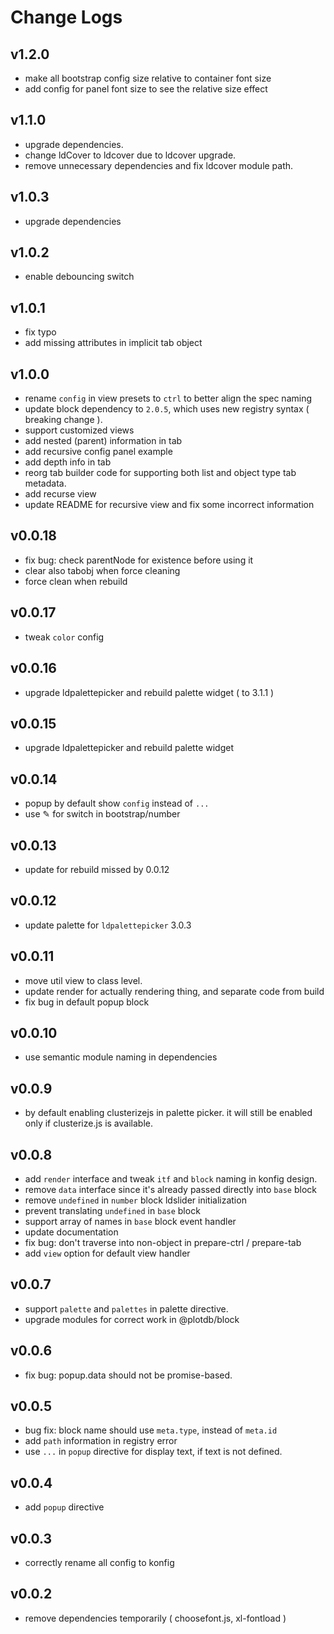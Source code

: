 # Change Logs

## v1.2.0

 - make all bootstrap config size relative to container font size
 - add config for panel font size to see the relative size effect


## v1.1.0

 - upgrade dependencies.
 - change ldCover to ldcover due to ldcover upgrade.
 - remove unnecessary dependencies and fix ldcover module path.


## v1.0.3

 - upgrade dependencies


## v1.0.2

 - enable debouncing switch


## v1.0.1

 - fix typo
 - add missing attributes in implicit tab object


## v1.0.0

 - rename `config` in view presets to `ctrl` to better align the spec naming 
 - update block dependency to `2.0.5`, which uses new registry syntax ( breaking change ).
 - support customized views
 - add nested (parent) information in tab
 - add recursive config panel example
 - add depth info in tab
 - reorg tab builder code for supporting both list and object type tab metadata.
 - add recurse view
 - update README for recursive view and fix some incorrect information


## v0.0.18

 - fix bug: check parentNode for existence before using it
 - clear also tabobj when force cleaning
 - force clean when rebuild


## v0.0.17

 - tweak `color` config


## v0.0.16

 - upgrade ldpalettepicker and rebuild palette widget ( to 3.1.1 )


## v0.0.15

 - upgrade ldpalettepicker and rebuild palette widget


## v0.0.14

 - popup by default show `config` instead of `...`
 - use ✎ for switch in bootstrap/number


## v0.0.13

 - update for rebuild missed by 0.0.12


## v0.0.12

 - update palette for `ldpalettepicker` 3.0.3


## v0.0.11

 - move util view to class level.
 - update render for actually rendering thing, and separate code from build
 - fix bug in default popup block


## v0.0.10

 - use semantic module naming in dependencies


## v0.0.9

 - by default enabling clusterizejs in palette picker. it will still be enabled only if clusterize.js is available.


## v0.0.8

 - add `render` interface and tweak `itf` and `block` naming in konfig design.
 - remove `data` interface since it's already passed directly into `base` block
 - remove `undefined` in `number` block ldslider initialization
 - prevent translating `undefined` in `base` block
 - support array of names in `base` block event handler
 - update documentation
 - fix bug: don't traverse into non-object in prepare-ctrl / prepare-tab
 - add `view` option for default view handler


## v0.0.7

 - support `palette` and `palettes` in palette directive.
 - upgrade modules for correct work in @plotdb/block


## v0.0.6

 - fix bug: popup.data should not be promise-based.


## v0.0.5

 - bug fix: block name should use `meta.type`, instead of `meta.id`
 - add `path` information in registry error
 - use `...` in `popup` directive for display text, if text is not defined.


## v0.0.4

 - add `popup` directive


## v0.0.3

 - correctly rename all config to konfig


## v0.0.2

 - remove dependencies temporarily ( choosefont.js, xl-fontload )

